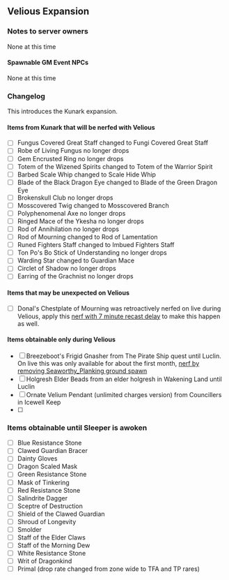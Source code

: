## Velious Expansion

### Notes to server owners
None at this time
#### Spawnable GM Event NPCs
None at this time

### Changelog
This introduces the Kunark expansion.
#### Items from Kunark that will be nerfed with Velious
* [ ] Fungus Covered Great Staff changed to Fungi Covered Great Staff
* [ ] Robe of Living Fungus no longer drops
* [ ] Gem Encrusted Ring no longer drops
* [ ] Totem of the Wizened Spirits changed to Totem of the Warrior Spirit
* [ ] Barbed Scale Whip changed to Scale Hide Whip
* [ ] Blade of the Black Dragon Eye changed to Blade of the Green Dragon Eye
* [ ] Brokenskull Club no longer drops
* [ ] Mosscovered Twig changed to Mosscovered Branch
* [ ] Polyphenomenal Axe no longer drops
* [ ] Ringed Mace of the Ykesha no longer drops
* [ ] Rod of Annihilation no longer drops
* [ ] Rod of Mourning changed to Rod of Lamentation
* [ ] Runed Fighters Staff changed to Imbued Fighters Staff 
* [ ] Ton Po's Bo Stick of Understanding no longer drops
* [ ] Warding Star changed to Guardian Mace
* [ ] Circlet of Shadow no longer drops
* [ ] Earring of the Grachnist no longer drops
#### Items that may be unexpected on Velious
* [ ] Donal's Chestplate of Mourning was retroactively nerfed on live during Velious, apply this [nerf with 7 minute recast delay](https://github.com/xackery/peq-expansions/blob/master/1/donals-chestplate-of-mourning-7min.sql) to make this happen as well.
#### Items obtainable only during Velious
* [ ] Breezeboot's Frigid Gnasher from The Pirate Ship quest until Luclin. On live this was only available for about the first month, [nerf by removing Seaworthy_Planking ground spawn](https://github.com/xackery/peq-expansions/blob/master/2/breezeboots-frigid-gnasher-seaworthy-planking-disable.sql)
* [ ] Holgresh Elder Beads from an elder holgresh in Wakening Land until Luclin
* [ ] Ornate Velium Pendant (unlimited charges version) from Councillers in Icewell Keep
* [ ] 
### Items obtainable until Sleeper is awoken
* [ ] Blue Resistance Stone
* [ ] Clawed Guardian Bracer
* [ ] Dainty Gloves
* [ ] Dragon Scaled Mask
* [ ] Green Resistance Stone
* [ ] Mask of Tinkering
* [ ] Red Resistance Stone
* [ ] Salindrite Dagger
* [ ] Sceptre of Destruction
* [ ] Shield of the Clawed Guardian
* [ ] Shroud of Longevity
* [ ] Smolder
* [ ] Staff of the Elder Claws
* [ ] Staff of the Morning Dew
* [ ] White Resistance Stone
* [ ] Writ of Dragonkind
* [ ] Primal (drop rate changed from zone wide to TFA and TP rares)
